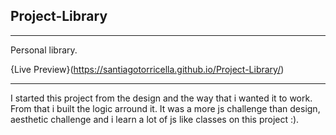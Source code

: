 ## Project-Library

---

Personal library.

{Live  Preview}(https://santiagotorricella.github.io/Project-Library/)

---

I started this project from the design and the way that i wanted it to work. From that i built the logic arround it.
It was a more js challenge than design, aesthetic challenge and i learn a lot of js like classes on this project :).
